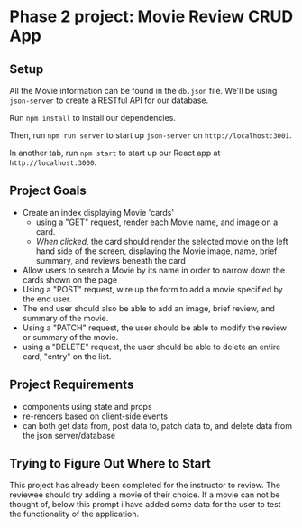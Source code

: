 # Phase 2 project: Movie Review CRUD App


## Setup 

All the Movie information can be found in the `db.json` file. We'll
be using `json-server` to create a RESTful API for our database.

Run `npm install` to install our dependencies.

Then, run `npm run server` to start up `json-server` on `http://localhost:3001`.

In another tab, run `npm start` to start up our React app at `http://localhost:3000`.


## Project Goals

- Create an index displaying Movie 'cards'
  - using a "GET" request, render each Movie name, and image on a card.
  - _When clicked_, the card should render the selected movie on the left hand side of the screen, displaying the Movie image, name, brief summary, and reviews beneath the card
- Allow users to search a Movie by its name in order to narrow down the cards
  shown on the page
- Using a "POST" request, wire up the form to add a movie specified by the end user.
- The end user should also be able to add an image, brief review, and summary of the  movie. 
- Using a "PATCH" request, the user should be able to modify the review or summary of the movie.
- using a "DELETE" request, the user should be able to delete an entire card, "entry" on the list.

## Project Requirements

- components using state and props
- re-renders based on client-side events
- can both get data from, post data to, patch data to, and delete data from the json server/database

## Trying to Figure Out Where to Start

This project has already been completed for the instructor to review. The reviewee should try adding a movie of their choice. If a movie can not be thought of, below this prompt i have added some data for the user to test the functionality of the application.


